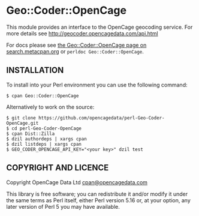 # Geo::Coder::OpenCage

This module provides an interface to the OpenCage geocoding service. For more details see http://geocoder.opencagedata.com/api.html

For docs please see [the Geo::Coder::OpenCage page on search.metacpan.org](https://metacpan.org/pod/Geo::Coder::OpenCage) or `perldoc Geo::Coder::OpenCage`.

## INSTALLATION

To install into your Perl environment you can use the following command:

    $ cpan Geo::Coder::OpenCage

Alternatively to work on the source:

    $ git clone https://github.com/opencagedata/perl-Geo-Coder-OpenCage.git
    $ cd perl-Geo-Coder-OpenCage
    $ cpan Dist::Zilla
    $ dzil authordeps | xargs cpan
    $ dzil listdeps | xargs cpan
    $ GEO_CODER_OPENCAGE_API_KEY="<your key>" dzil test

## COPYRIGHT AND LICENCE

Copyright OpenCage Data Ltd <cpan@opencagedata.com>

This library is free software; you can redistribute it and/or modify it under the same terms as Perl itself, either Perl version 5.16 or, at your option, any later version of Perl 5 you may have available.
